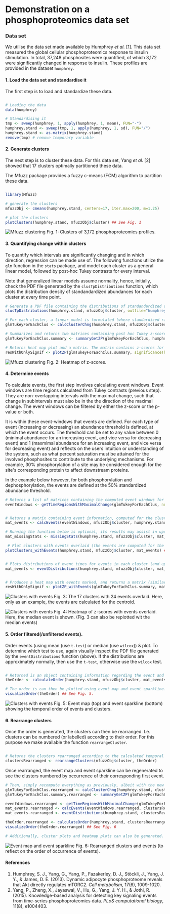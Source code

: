 # Demonstration on a phosphoproteomics data set

### Data set

We utilise the data set made available by Humphrey *et al.* [1]. This data set measured the global cellular phosphoproteomics response to insulin stimulation. In total, 37,248 phosphosites were quantified, of which 3,172 were significantly changed in response to insulin. These profiles are provided in the dataset `humphrey`.


#### 1. Load the data set and standardise it

The first step is to load and standardize these data.

```R

# Loading the data
data(humphrey)

# Standardising it
tmp <- sweep(humphrey, 1, apply(humphrey, 1, mean), FUN="-")
humphrey.stand <- sweep(tmp, 1, apply(humphrey, 1, sd), FUN="/")
humphrey.stand <- as.matrix(humphrey.stand)
remove(tmp) # remove temporary variable
```

#### 2. Generate clusters
The next step is to cluster these data. For this data set, Yang *et al.* [2] showed that 17 clusters optimally partitioned these data.

The Mfuzz package provides a fuzzy c-means (FCM) algorithm to partition these data.

```R

library(Mfuzz)

# generate the clusters
mfuzzObj <- cmeans(humphrey.stand, centers=17, iter.max=200, m=1.25)

# plot the clusters
plotClusters(humphrey.stand, mfuzzObj$cluster) ## See Fig. 1
```

![Mfuzz clustering](images/Humphrey/humphrey_clusters.png)
Fig. 1: Clusters of 3,172 phosphoproteomics profiles.  

#### 3. Quantifying change within clusters

To quantify which intervals are significantly changing and in which direction, regression can be made use of. The following functions utilize the `glm` function in the `stats` package, and model each cluster as a general linear model, followed by post-hoc Tukey contrasts for every interval.


Note that generalized linear models assume normality, hence, initially, check the PDF file generated by the `clusTpDistributions` function, which plots the distribution density of standandardized abundances for each cluster at every time point.



```R
# Generate a PDF file containing the distributions of standandardized abundances at each time point for each cluster. Each distribution should be approximately normally distributed.
clusTpDistributions(humphrey.stand, mfuzzObj$cluster, outfile="humphrey_tpDist.pdf") # See example file: images/Humphrey/humphrey_tpDist.pdf).

# For each cluster, a linear model is formulated (where standardized ratio is the response) and time points along with phosphosite(i.e. the profile itself) are predictors; the results of the post hoc Tukey contrasting timepoints are presented.
glmTukeyForEachClus <- calcClusterChng(humphrey.stand, mfuzzObj$cluster)

# Summarizes and returns two matrices containing post hoc Tukey z-scores and p-values for consecutive time intervals.
glmTukeyForEachClus.summary <- summaryGetZP(glmTukeyForEachClus, humphrey.stand)

# Returns heat map plot and a matrix. The matrix contains z-scores for consecutive time points, where values above the significanceTh are set to NA
resWithOnlySignif <- plotZP(glmTukeyForEachClus.summary, significanceTh=0.001) ## See Fig. 2
```

![Mfuzz clustering](images/Humphrey/humphrey_heatmap.png)
Fig. 2: Heatmap of z-scores.


#### 4. Determine events

To calculate events, the first step involves calculating event windows. Event windows are time regions calculated from Tukey contrasts (previous step). They are non-overlapping intervals with the maximal change, such that change in subintervals must also be in the the direction of the maximal change. The event windows can be filtered by either the z-score or the p-value or both.

It is within these event-windows that events are defined. For each type of event (increasing or decreasing) an abundance threshold is defined, at which the event occurs. The threshold can be set to any value between 0 (minimal abundance for an increasing event, and vice versa for decreasing event) and 1 (maxmimal abundance for an increasing event, and vice versa for decreasing event) and reflects on the users intuition or understanding of the system, such as what percent saturation must be attained for the involved phosphosites to contribute to the underlying mechanisms. For example, 30% phosphorylation of a site may be considered enough for the site's corresponding protein to affect downstream proteins.

In the example below however, for both phosphorylation and dephosphorylation, the events are defined at the 50% standardized abundance threshold.

```R
# Returns a list of matrices containing the computed event windows for each cluster.
eventWindows <- getTimeRegionsWithMaximalChange(glmTukeyForEachClus, numTps=ncol(humphrey.stand), signifTh=0.05, phosZscoreTh=15, dephosZscoreTh=-15)


# Returns a matrix containing event information, computed for the cluster centroids.  
mat_events <- calcEvents(eventWindows, mfuzzObj$cluster, humphrey.stand)

# Running the function below is optional, its results may assist in updating thresholds to exclude/include events; It returns a matrix containing the number and percentage of profiles which get removed from an event's distribution because these profiles may not follow the general 'differences in means' direction.
mat_missingStats <- missingStats(humphrey.stand, mfuzzObj$cluster, mat_events, phosEventTh=0.5, dephosEventTh=0.5)

 # Plot clusters with events overlaid (the events are computed for the cluster centroids).
plotClusters_withEvents(humphrey.stand, mfuzzObj$cluster, mat_events) ## See Fig. 3.


# Plots distributions of event times for events in each cluster (and update the events to reflect the median events)
mat_events <- eventDistributions(humphrey.stand, mfuzzObj$cluster, mat_events, phosEventTh=0.5, dephosEventTh=0.5, outfile="humphrey_eventDist_0.4.pdf", bandwidth=0.4); # See file: images/Humphrey/humphrey_eventDist.pdf


# Produces a heat map with events marked, and returns a matrix (similar to the `plotZP` function).
resWithOnlySignif <- plotZP_withEvents(glmTukeyForEachClus.summary, mat_events, significanceTh=0.001) ## See Fig. 4.
```

![Clusters with events](images/Humphrey/humphrey_clusters_events.png)
Fig. 3: The 17 clusters with 24 events overlaid. Here, only as an example, the events are calculated for the centroid.

![Clusters with events](images/Humphrey/humphrey_heatmap_events.png)
Fig. 4: Heatmap of z-scores with events overlaid. Here, the median event is shown. (Fig. 3 can also be replotted wit the median events)



#### 5. Order filtered(/unfiltered events).
Order events (using mean (use `t-test`) or median (use `wilcox`)) & plot. To determine which test to use, again visually inspect the PDF file generated by the `eventDistributions` function (above). If the distributions are approximately normally, then use the `t-test`, otherwise use the `wilcox` test.

```R

# Returned is an object containing information regarding the event and cluster order.
theOrder <- calculateOrder(humphrey.stand, mfuzzObj$cluster, mat_events, "wilcox")

# The order is can then be plotted using event map and event sparkline.
visualizeOrder(theOrder) ## See Fig. 5.

```

![Clusters with events](images/Humphrey/humphrey_ordered.png)
Fig. 5: Event map (top) and event sparkline (bottom) showing the temporal order of events and clusters.


#### 6. Rearrange clusters

Once the order is generated, the clusters can then be rearranged. I.e. clusters can be numbered (or labelled) according to their order. For this purpose we make available the function `rearrangeCluster`.

```R

# Returns the clusters rearranged according to the calculated temporal order.
clustersRearranged <- rearrangeClusters(mfuzzObj$cluster, theOrder)
```

Once rearranged, the event map and event sparkline can be regenerated to see the clusters numbered by occurrence of their corresponding first event.

```R
# Then, simply recompute everything as previously, albeit with the new ordering.
glmTukeyForEachClus.rearranged <- calcClusterChng(humphrey.stand, clustersRearranged)
glmTukeyForEachClus.summary.rearranged <- summaryGetZP(glmTukeyForEachClus.rearranged, humphrey.stand)

eventWindows.rearranged <- getTimeRegionsWithMaximalChange(glmTukeyForEachClus.rearranged, 9, phosZscoreTh=15, dephosZscoreTh=-15)
mat_events.rearranged <- calcEvents(eventWindows.rearranged, clustersRearranged, humphrey.stand)
mat_events.rearranged <- eventDistributions(humphrey.stand, clustersRearranged, mat_events.rearranged, phosEventTh=0.5, dephosEventTh=0.5, outfile="humphrey_eventDist_0.4_rearranged.pdf", bandwidth=0.4); 

theOrder.rearranged <- calculateOrder(humphrey.stand, clustersRearranged, mat_events.rearranged, "wilcox")
visualizeOrder(theOrder.rearranged) ## See Fig. 6

# Additionally, cluster plots and heatmap plots can also be generated.
```

![Event map and event sparkline](images/Humphrey/humphrey_ordered_rearranged.png)
Fig. 6: Rearranged clusters and events (to reflect on the order of occurrence of events).


#### References

1. Humphrey, S. J., Yang, G., Yang, P., Fazakerley, D. J., Stöckli, J., Yang, J. Y., & James, D. E. (2013). Dynamic adipocyte phosphoproteome reveals that Akt directly regulates mTORC2. *Cell metabolism*, 17(6), 1009-1020.
2. Yang, P., Zheng, X., Jayaswal, V., Hu, G., Yang, J. Y. H., & Jothi, R. (2015). Knowledge-based analysis for detecting key signaling events from time-series phosphoproteomics data. *PLoS computational biology*, 11(8), e1004403.
